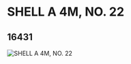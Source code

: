 # SHELL A 4M, NO. 22
## 16431
![SHELL A 4M, NO. 22](https://lc-www-live-s.legocdn.com/media/bricks/5/2/6060813.jpg)